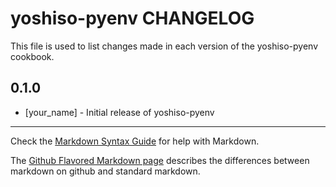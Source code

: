 yoshiso-pyenv CHANGELOG
=======================

This file is used to list changes made in each version of the yoshiso-pyenv cookbook.

0.1.0
-----
- [your_name] - Initial release of yoshiso-pyenv

- - -
Check the [Markdown Syntax Guide](http://daringfireball.net/projects/markdown/syntax) for help with Markdown.

The [Github Flavored Markdown page](http://github.github.com/github-flavored-markdown/) describes the differences between markdown on github and standard markdown.
